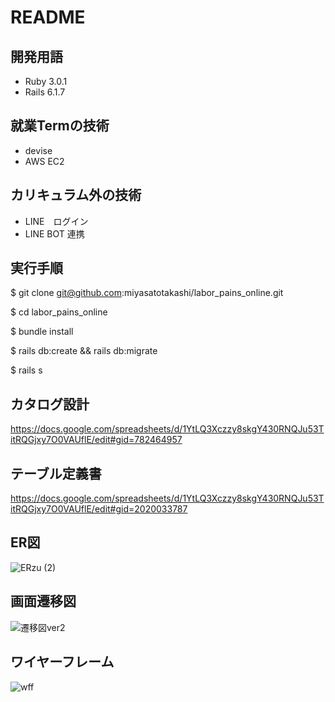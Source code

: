 # README
## 開発用語
- Ruby 3.0.1
- Rails 6.1.7
## 就業Termの技術
- devise
- AWS EC2
## カリキュラム外の技術
- LINE　ログイン
- LINE BOT 連携
## 実行手順
$ git clone git@github.com:miyasatotakashi/labor_pains_online.git

$ cd labor_pains_online

$ bundle install

$ rails db:create && rails db:migrate

$ rails s

## カタログ設計
https://docs.google.com/spreadsheets/d/1YtLQ3Xczzy8skgY430RNQJu53TitRQGjxy7O0VAUflE/edit#gid=782464957
## テーブル定義書
https://docs.google.com/spreadsheets/d/1YtLQ3Xczzy8skgY430RNQJu53TitRQGjxy7O0VAUflE/edit#gid=2020033787
## ER図
![ERzu (2)](https://user-images.githubusercontent.com/110333630/208587150-ea697c10-7b6e-43f2-b320-ad68b7f01ef1.jpg)

## 画面遷移図
![遷移図ver2](https://user-images.githubusercontent.com/110333630/208587163-2ee0e422-5faa-4ba1-afa6-3fb7ea0537c6.jpg)

## ワイヤーフレーム
![wff](https://user-images.githubusercontent.com/110333630/204015744-68270535-35a0-4d06-835c-40f3f2d81ef2.jpg)



